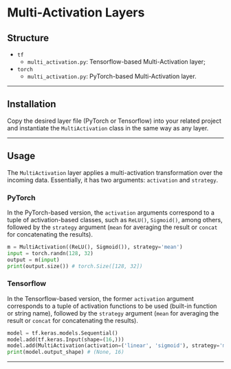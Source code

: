 # Multi-Activation Layers

## Structure
 * `tf`
   * `multi_activation.py`: Tensorflow-based Multi-Activation layer;
 * `torch`
   * `multi_activation.py`: PyTorch-based Multi-Activation layer.

---

## Installation

Copy the desired layer file (PyTorch or Tensorflow) into your related project and instantiate the `MultiActivation` class in the same way as any layer.

---

## Usage

The `MultiActivation` layer applies a multi-activation transformation over the incoming data. Essentially, it has two arguments: `activation` and `strategy`.

### PyTorch

In the PyTorch-based version, the `activation` arguments correspond to a tuple of activation-based classes, such as `ReLU()`, `Sigmoid()`, among others, followed by the `strategy` argument (`mean` for averaging the result or `concat` for concatenating the results).

```Python
m = MultiActivation((ReLU(), Sigmoid()), strategy='mean')
input = torch.randn(128, 32)
output = m(input)
print(output.size()) # torch.Size([128, 32])
```

### Tensorflow

In the Tensorflow-based version, the former `activation` argument corresponds to a tuple of activation functions to be used (built-in function or string name), followed by the `strategy` argument (`mean` for averaging the result or `concat` for concatenating the results).

```Python
model = tf.keras.models.Sequential()
model.add(tf.keras.Input(shape=(16,)))
model.add(MultiActivation(activation=('linear', 'sigmoid'), strategy='mean'))
print(model.output_shape) # (None, 16)
```

---